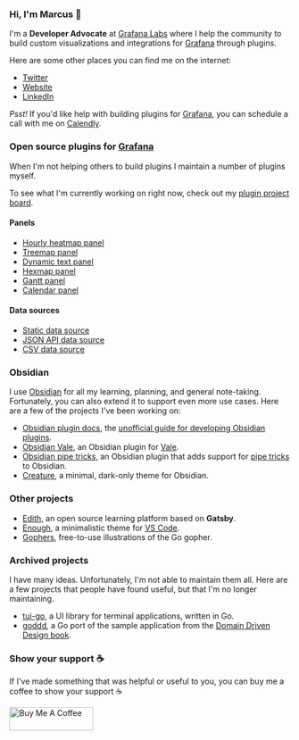 ### Hi, I'm Marcus 👋

I'm a **Developer Advocate** at [Grafana Labs](https://grafana.com) where I help the community to build custom visualizations and integrations for [Grafana](https://github.com/grafana/grafana) through plugins. 

Here are some other places you can find me on the internet:

- [Twitter](https://twitter.com/marcusolsson)
- [Website](https://marcus.se.net)
- [LinkedIn](https://linkedin.com/in/marcusolsson1)

_Psst!_ If you'd like help with building plugins for [Grafana](https://github.com/grafana/grafana), you can schedule a call with me on [Calendly](https://calendly.com/marcusolsson/plugin-development).

### Open source plugins for [Grafana](https://github.com/grafana/grafana)

When I'm not helping others to build plugins I maintain a number of plugins myself. 

To see what I'm currently working on right now, check out my [plugin project board](https://github.com/users/marcusolsson/projects/1).

#### Panels

- [Hourly heatmap panel](https://github.com/marcusolsson/grafana-hourly-heatmap-panel)
- [Treemap panel](https://github.com/marcusolsson/grafana-treemap-panel)
- [Dynamic text panel](https://github.com/marcusolsson/grafana-dynamictext-panel)
- [Hexmap panel](https://github.com/marcusolsson/grafana-hexmap-panel)
- [Gantt panel](https://github.com/marcusolsson/grafana-gantt-panel)
- [Calendar panel](https://github.com/marcusolsson/grafana-calendar-panel)

#### Data sources 

- [Static data source](https://github.com/marcusolsson/grafana-static-datasource)
- [JSON API data source](https://github.com/marcusolsson/grafana-jsonapi-datasource)
- [CSV data source](https://github.com/marcusolsson/grafana-csv-datasource)

### Obsidian

I use [Obsidian](https://obsidian.md) for all my learning, planning, and general note-taking. Fortunately, you can also extend it to support even more use cases. Here are a few of the projects I've been working on:

- [Obsidian plugin docs](https://github.com/marcusolsson/obsidian-plugin-docs), the [unofficial guide for developing Obsidian plugins](https://marcus.se.net/obsidian-plugin-docs).
- [Obsidian Vale](https://github.com/marcusolsson/obsidian-vale), an Obsidian plugin for [Vale](https://github.com/errata-ai/vale).
- [Obsidian pipe tricks](https://github.com/marcusolsson/obsidian-pipe-tricks), an Obsidian plugin that adds support for [pipe tricks](https://en.wikipedia.org/wiki/Help:Pipe_trick) to Obsidian.
- [Creature](https://github.com/marcusolsson/obsidian-creature-theme), a minimal, dark-only theme for Obsidian.

### Other projects

- [Edith](https://github.com/marcusolsson/edith), an open source learning platform based on **Gatsby**.
- [Enough](https://github.com/marcusolsson/vscode-theme-enough), a minimalistic theme for [VS Code](https://code.visualstudio.com/).
- [Gophers](https://github.com/marcusolsson/gophers), free-to-use illustrations of the Go gopher.

### Archived projects

I have many ideas. Unfortunately, I'm not able to maintain them all. Here are a few projects that people have found useful, but that I'm no longer maintaining.

- [tui-go](https://github.com/marcusolsson/tui-go), a UI library for terminal applications, written in Go.
- [goddd](https://github.com/marcusolsson/goddd), a Go port of the sample application from the [Domain Driven Design book](https://www.amazon.com/Domain-Driven-Design-Tackling-Complexity-Software/dp/0321125215).

### Show your support ☕️

If I've made something that was helpful or useful to you, you can buy me a coffee to show your support ☕️ 

<a href="https://www.buymeacoffee.com/marcusolsson" target="_blank"><img src="https://cdn.buymeacoffee.com/buttons/v2/default-yellow.png" alt="Buy Me A Coffee" style="height: 42px !important;width: 150px !important;" ></a>
